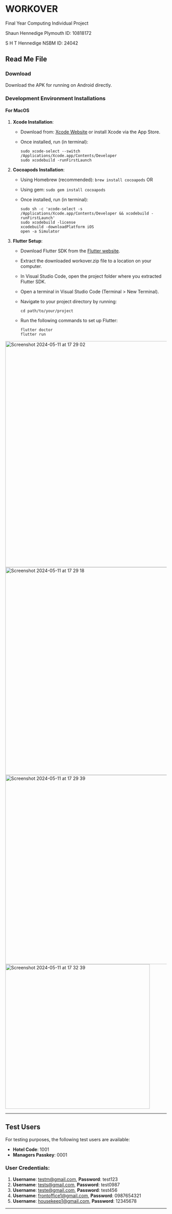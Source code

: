 # WORKOVER
Final Year Computing Individual Project

Shaun Hennedige Plymouth ID: 10818172

S H T Hennedige NSBM ID: 24042

## Read Me File

### Download
Download the APK for running on Android directly.

### Development Environment Installations

#### For MacOS
1. **Xcode Installation**:
   - Download from: [Xcode Website](https://developer.apple.com/xcode/) or install Xcode via the App Store.
   - Once installed, run (in terminal):

     ```
     sudo xcode-select --switch /Applications/Xcode.app/Contents/Developer
     sudo xcodebuild -runFirstLaunch
     ```

2. **Cocoapods Installation**:
   - Using Homebrew (recommended): `brew install cocoapods`
     OR
   - Using gem: `sudo gem install cocoapods`
   - Once installed, run (in terminal):

     ```
     sudo sh -c 'xcode-select -s /Applications/Xcode.app/Contents/Developer && xcodebuild -runFirstLaunch'
     sudo xcodebuild -license
     xcodebuild -downloadPlatform iOS
     open -a Simulator
     ```
     
4. **Flutter Setup**:
   - Download Flutter SDK from the [Flutter website](https://flutter.dev/docs/get-started/install).
   - Extract the downloaded workover.zip file to a location on your computer.
   - In Visual Studio Code, open the project folder where you extracted Flutter SDK.
   - Open a terminal in Visual Studio Code (Terminal > New Terminal).
   - Navigate to your project directory by running:

     ```
     cd path/to/your/project
     ```

   - Run the following commands to set up Flutter:

     ```
     flutter doctor
     flutter run
     ```

 <img width="705" alt="Screenshot 2024-05-11 at 17 29 02" src="https://github.com/ShaunHennedige/WORKOVER/assets/99944769/e7b044ce-3c4d-43a2-a03e-2f779663212c">   
 

 
<img width="648" alt="Screenshot 2024-05-11 at 17 29 18" src="https://github.com/ShaunHennedige/WORKOVER/assets/99944769/d2ad6537-498b-48d1-9012-25de9283429e">



<img width="590" alt="Screenshot 2024-05-11 at 17 29 39" src="https://github.com/ShaunHennedige/WORKOVER/assets/99944769/abbaf87f-edc9-485e-a044-fc1d562ad28b">



<img width="451" alt="Screenshot 2024-05-11 at 17 32 39" src="https://github.com/ShaunHennedige/WORKOVER/assets/99944769/e18b97e1-1075-4b5e-8699-5a6c453495d6">




---

## Test Users

For testing purposes, the following test users are available:

- **Hotel Code**: 1001
- **Managers Passkey**: 0001

### User Credentials:

1. **Username**: testm@gmail.com, **Password**: test123
2. **Username**: tests@gmail.com, **Password**: test0987
3. **Username**: teste@gmail.com, **Password**: test456
4. **Username**: frontoffice1@gmail.com, **Password**: 0987654321
5. **Username**: housekeep1@gmail.com, **Password**: 12345678

--- 

